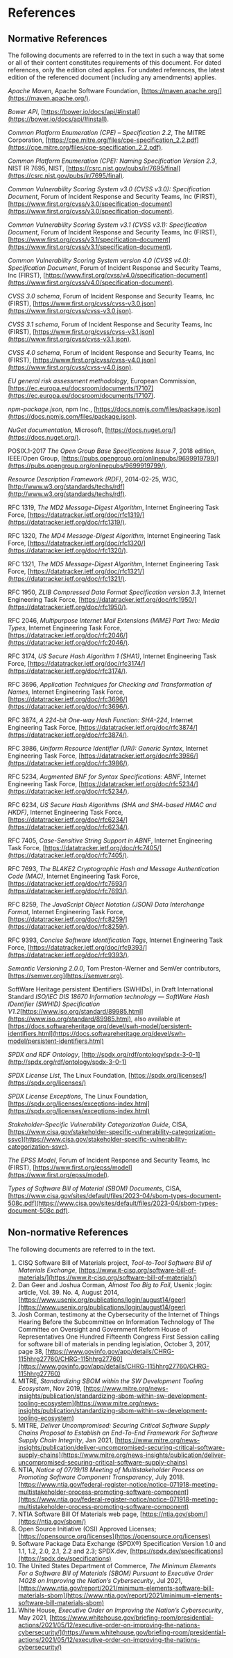 # References

## Normative References

The following documents are referred to in the text in such a way that some or
all of their content constitutes requirements of this document. For dated
references, only the edition cited applies. For undated references, the latest
edition of the referenced document (including any amendments) applies.

*Apache Maven*, Apache Software Foundation,
[https://maven.apache.org/](https://maven.apache.org/).

*Bower API*,
[https://bower.io/docs/api/#install](https://bower.io/docs/api/#install).

*Common Platform Enumeration (CPE) – Specification 2.2*,
The MITRE Corporation,
[https://cpe.mitre.org/files/cpe-specification_2.2.pdf](https://cpe.mitre.org/files/cpe-specification_2.2.pdf).

*Common Platform Enumeration (CPE): Naming Specification Version 2.3*, NIST IR 7695,
NIST,
[https://csrc.nist.gov/pubs/ir/7695/final](https://csrc.nist.gov/pubs/ir/7695/final).

*Common Vulnerability Scoring System v3.0 (CVSS v3.0): Specification Document*,
Forum of Incident Response and Security Teams, Inc (FIRST),
[https://www.first.org/cvss/v3.0/specification-document](https://www.first.org/cvss/v3.0/specification-document).

*Common Vulnerability Scoring System v3.1 (CVSS v3.1): Specification Document*,
Forum of Incident Response and Security Teams, Inc (FIRST),
[https://www.first.org/cvss/v3.1/specification-document](https://www.first.org/cvss/v3.1/specification-document).

*Common Vulnerability Scoring System version 4.0 (CVSS v4.0): Specification Document*,
Forum of Incident Response and Security Teams, Inc (FIRST),
[https://www.first.org/cvss/v4.0/specification-document](https://www.first.org/cvss/v4.0/specification-document).

*CVSS 3.0 schema*,
Forum of Incident Response and Security Teams, Inc (FIRST),
[https://www.first.org/cvss/cvss-v3.0.json](https://www.first.org/cvss/cvss-v3.0.json).

*CVSS 3.1 schema*,
Forum of Incident Response and Security Teams, Inc (FIRST),
[https://www.first.org/cvss/cvss-v3.1.json](https://www.first.org/cvss/cvss-v3.1.json).

*CVSS 4.0 schema*,
Forum of Incident Response and Security Teams, Inc (FIRST),
[https://www.first.org/cvss/cvss-v4.0.json](https://www.first.org/cvss/cvss-v4.0.json).

*EU general risk assessment methodology*,
European Commission,
[https://ec.europa.eu/docsroom/documents/17107](https://ec.europa.eu/docsroom/documents/17107).

*npm-package.json*, npm Inc.,
[https://docs.npmjs.com/files/package.json](https://docs.npmjs.com/files/package.json).

*NuGet documentation*, Microsoft,
[https://docs.nuget.org/](https://docs.nuget.org/).

POSIX.1-2017 *The Open Group Base Specifications Issue 7*, 2018 edition,
IEEE/Open Group,
[https://pubs.opengroup.org/onlinepubs/9699919799/](https://pubs.opengroup.org/onlinepubs/9699919799/).

*Resource Description Framework (RDF)*, 2014-02-25, W3C,
[http://www.w3.org/standards/techs/rdf](http://www.w3.org/standards/techs/rdf).

RFC 1319,
*The MD2 Message-Digest Algorithm*,
Internet Engineering Task Force,
[https://datatracker.ietf.org/doc/rfc1319/](https://datatracker.ietf.org/doc/rfc1319/).

RFC 1320,
*The MD4 Message-Digest Algorithm*,
Internet Engineering Task Force,
[https://datatracker.ietf.org/doc/rfc1320/](https://datatracker.ietf.org/doc/rfc1320/).

RFC 1321,
*The MD5 Message-Digest Algorithm*,
Internet Engineering Task Force,
[https://datatracker.ietf.org/doc/rfc1321/](https://datatracker.ietf.org/doc/rfc1321/).

RFC 1950,
*ZLIB Compressed Data Format Specification version 3.3*,
Internet Engineering Task Force,
[https://datatracker.ietf.org/doc/rfc1950/](https://datatracker.ietf.org/doc/rfc1950/).

RFC 2046,
*Multipurpose Internet Mail Extensions (MIME) Part Two: Media Types*,
Internet Engineering Task Force,
[https://datatracker.ietf.org/doc/rfc2046/](https://datatracker.ietf.org/doc/rfc2046/).

RFC 3174,
*US Secure Hash Algorithm 1 (SHA1)*,
Internet Engineering Task Force,
[https://datatracker.ietf.org/doc/rfc3174/](https://datatracker.ietf.org/doc/rfc3174/).

RFC 3696,
*Application Techniques for Checking and Transformation of Names*,
Internet Engineering Task Force,
[https://datatracker.ietf.org/doc/rfc3696/](https://datatracker.ietf.org/doc/rfc3696/).

RFC 3874,
*A 224-bit One-way Hash Function: SHA-224*,
Internet Engineering Task Force,
[https://datatracker.ietf.org/doc/rfc3874/](https://datatracker.ietf.org/doc/rfc3874/).

RFC 3986,
*Uniform Resource Identifier (URI): Generic Syntax*,
Internet Engineering Task Force,
[https://datatracker.ietf.org/doc/rfc3986/](https://datatracker.ietf.org/doc/rfc3986/).

RFC 5234,
*Augmented BNF for Syntax Specifications: ABNF*,
Internet Engineering Task Force,
[https://datatracker.ietf.org/doc/rfc5234/](https://datatracker.ietf.org/doc/rfc5234/).

RFC 6234,
*US Secure Hash Algorithms (SHA and SHA-based HMAC and HKDF)*,
Internet Engineering Task Force,
[https://datatracker.ietf.org/doc/rfc6234/](https://datatracker.ietf.org/doc/rfc6234/).

RFC 7405,
*Case-Sensitive String Support in ABNF*,
Internet Engineering Task Force,
[https://datatracker.ietf.org/doc/rfc7405/](https://datatracker.ietf.org/doc/rfc7405/).

RFC 7693,
*The BLAKE2 Cryptographic Hash and Message Authentication Code (MAC)*,
Internet Engineering Task Force,
[https://datatracker.ietf.org/doc/rfc7693/](https://datatracker.ietf.org/doc/rfc7693/).

RFC 8259,
*The JavaScript Object Notation (JSON) Data Interchange Format*,
Internet Engineering Task Force,
[https://datatracker.ietf.org/doc/rfc8259/](https://datatracker.ietf.org/doc/rfc8259/).

RFC 9393,
*Concise Software Identification Tags*,
Internet Engineering Task Force,
[https://datatracker.ietf.org/doc/rfc9393/](https://datatracker.ietf.org/doc/rfc9393/).

*Semantic Versioning 2.0.0*,
Tom Preston-Werner and SemVer contributors,
[https://semver.org](https://semver.org).

SoftWare Heritage persistent IDentifiers (SWHIDs), in
Draft International Standard
*ISO/IEC DIS 18670 Information technology — SoftWare Hash IDentifier (SWHID) Specification V1.2*[https://www.iso.org/standard/89985.html](https://www.iso.org/standard/89985.html),
also available at
[https://docs.softwareheritage.org/devel/swh-model/persistent-identifiers.html](https://docs.softwareheritage.org/devel/swh-model/persistent-identifiers.html)

*SPDX and RDF Ontology*,
[http://spdx.org/rdf/ontology/spdx-3-0-1](http://spdx.org/rdf/ontology/spdx-3-0-1)

*SPDX License List*, The Linux Foundation,
[https://spdx.org/licenses/](https://spdx.org/licenses/)

*SPDX License Exceptions*, The Linux Foundation,
[https://spdx.org/licenses/exceptions-index.html](https://spdx.org/licenses/exceptions-index.html)

*Stakeholder-Specific Vulnerability Categorization Guide*,
CISA,
[https://www.cisa.gov/stakeholder-specific-vulnerability-categorization-ssvc](https://www.cisa.gov/stakeholder-specific-vulnerability-categorization-ssvc).

*The EPSS Model*,
Forum of Incident Response and Security Teams, Inc (FIRST),
[https://www.first.org/epss/model](https://www.first.org/epss/model).

*Types of Software Bill of Material (SBOM) Documents*,
CISA,
[https://www.cisa.gov/sites/default/files/2023-04/sbom-types-document-508c.pdf](https://www.cisa.gov/sites/default/files/2023-04/sbom-types-document-508c.pdf).

## Non-normative References

The following documents are referred to in the text.

1. CISQ Software Bill of Materials project, *Tool-to-Tool Software Bill of
  Materials Exchange*,
  [https://www.it-cisq.org/software-bill-of-materials/](https://www.it-cisq.org/software-bill-of-materials/)
1. Dan Geer and Joshua Corman, *Almost Too Big to Fail*,
  Usenix ;login: article, Vol. 39. No. 4, August 2014,
  [https://www.usenix.org/publications/login/august14/geer](https://www.usenix.org/publications/login/august14/geer)
1. Josh Corman, testimony at the Cybersecurity of the Internet of Things
  Hearing Before the Subcommittee on Information Technology of The Committee on
  Oversight and Government Reform House of Representatives One Hundred
  Fifteenth Congress First Session calling for software bill of materials in
  pending legislation, October 3, 2017, page 38,
  [https://www.govinfo.gov/app/details/CHRG-115hhrg27760/CHRG-115hhrg27760](https://www.govinfo.gov/app/details/CHRG-115hhrg27760/CHRG-115hhrg27760)
1. MITRE, *Standardizing SBOM within the SW Development Tooling Ecosystem*,
  Nov 2019,
  [https://www.mitre.org/news-insights/publication/standardizing-sbom-within-sw-development-tooling-ecosystem](https://www.mitre.org/news-insights/publication/standardizing-sbom-within-sw-development-tooling-ecosystem)
1. MITRE, *Deliver Uncompromised: Securing Critical Software Supply Chains
  Proposal to Establish an End-To-End Framework For Software Supply Chain
  Integrity*, Jan 2021,
  [https://www.mitre.org/news-insights/publication/deliver-uncompromised-securing-critical-software-supply-chains](https://www.mitre.org/news-insights/publication/deliver-uncompromised-securing-critical-software-supply-chains)
1. NTIA, *Notice of 07/19/18 Meeting of Multistakeholder Process on Promoting
  Software Component Transparency*, July 2018.
  [https://www.ntia.gov/federal-register-notice/notice-071918-meeting-multistakeholder-process-promoting-software-component](https://www.ntia.gov/federal-register-notice/notice-071918-meeting-multistakeholder-process-promoting-software-component)
1. NTIA Software Bill Of Materials web page,
  [https://ntia.gov/sbom/](https://ntia.gov/sbom/)
1. Open Source Initiative (OSI) Approved Licenses;
  [https://opensource.org/licenses](https://opensource.org/licenses)
1. Software Package Data Exchange (SPDX®) Specification Version 1.0 and 1.1,
  1.2, 2.0, 2.1, 2.2 and 2.3; SPDX.dev,
  [https://spdx.dev/specifications](https://spdx.dev/specifications)
1. The United States Department of Commerce, *The Minimum Elements For a
  Software Bill of Materials (SBOM) Pursuant to Executive Order 14028 on
  Improving the Nation’s Cybersecurity*, Jul 2021,
  [https://www.ntia.gov/report/2021/minimum-elements-software-bill-materials-sbom](https://www.ntia.gov/report/2021/minimum-elements-software-bill-materials-sbom)
1. White House, *Executive Order on Improving the Nation’s Cybersecurity*,
  May 2021,
  [https://www.whitehouse.gov/briefing-room/presidential-actions/2021/05/12/executive-order-on-improving-the-nations-cybersecurity/](https://www.whitehouse.gov/briefing-room/presidential-actions/2021/05/12/executive-order-on-improving-the-nations-cybersecurity/)
